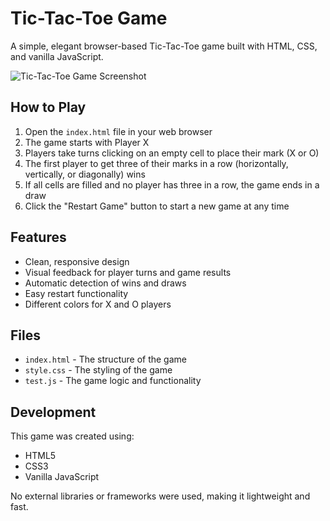 # Tic-Tac-Toe Game

A simple, elegant browser-based Tic-Tac-Toe game built with HTML, CSS, and vanilla JavaScript.

![Tic-Tac-Toe Game Screenshot](screenshot.png)

## How to Play

1. Open the `index.html` file in your web browser
2. The game starts with Player X
3. Players take turns clicking on an empty cell to place their mark (X or O)
4. The first player to get three of their marks in a row (horizontally, vertically, or diagonally) wins
5. If all cells are filled and no player has three in a row, the game ends in a draw
6. Click the "Restart Game" button to start a new game at any time

## Features

- Clean, responsive design
- Visual feedback for player turns and game results
- Automatic detection of wins and draws
- Easy restart functionality
- Different colors for X and O players

## Files

- `index.html` - The structure of the game
- `style.css` - The styling of the game
- `test.js` - The game logic and functionality

## Development

This game was created using:
- HTML5
- CSS3
- Vanilla JavaScript

No external libraries or frameworks were used, making it lightweight and fast.
